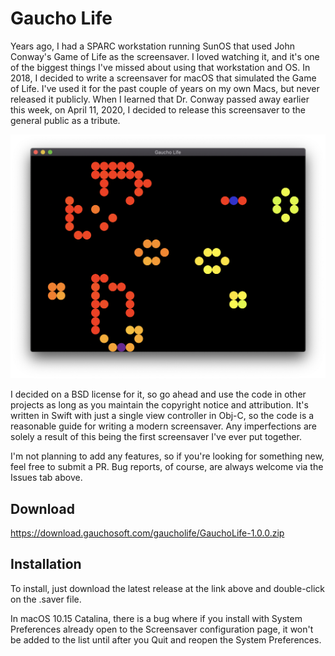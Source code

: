 # Gaucho Life

Years ago, I had a SPARC workstation running SunOS that used John Conway's Game of Life as the screensaver.  I loved watching it, and it's one of the biggest things I've missed about using that workstation and OS.  In 2018, I decided to write a screensaver for macOS that simulated the Game of Life.  I've used it for the past couple of years on my own Macs, but never released it publicly.  When I learned that Dr. Conway passed away earlier this week, on April 11, 2020, I decided to release this screensaver to the general public as a tribute.  

![Gaucho Life Screenshot](/Resources/screenshot-1.0.png)

I decided on a BSD license for it, so go ahead and use the code in other projects as long as you maintain the copyright notice and attribution.  It's written in Swift with just a single view controller in Obj-C, so the code is a reasonable guide for writing a modern screensaver.  Any imperfections are solely a result of this being the first screensaver I've ever put together.

I'm not planning to add any features, so if you're looking for something new, feel free to submit a PR.  Bug reports, of course, are always welcome via the Issues tab above.

## Download

https://download.gauchosoft.com/gaucholife/GauchoLife-1.0.0.zip

## Installation

To install, just download the latest release at the link above and double-click on the .saver file.  

In macOS 10.15 Catalina, there is a bug where if you install with System Preferences already open to the Screensaver configuration page, it won't be added to the list until after you Quit and reopen the System Preferences.
